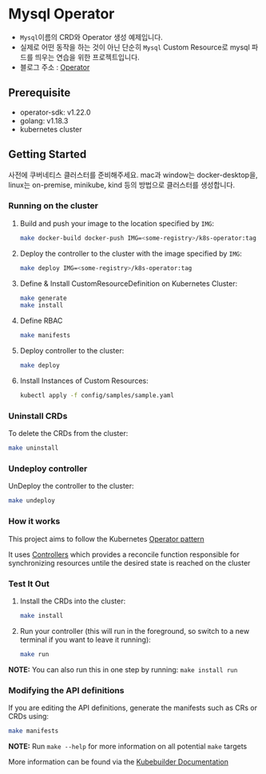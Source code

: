 # Mysql Operator
- `Mysql`이름의 CRD와 Operator 생성 예제입니다.  
- 실제로 어떤 동작을 하는 것이 아닌 단순히 `Mysql` Custom Resource로 mysql 파드를 띄우는 연습을 위한 프로젝트입니다.  
- 블로그 주소 : [Operator](https://velog.io/@harryroh2003/Operator)

## Prerequisite
- operator-sdk: v1.22.0
- golang: v1.18.3
- kubernetes cluster

## Getting Started
사전에 쿠버네티스 클러스터를 준비해주세요. mac과 window는 docker-desktop을, linux는 on-premise, minikube, kind 등의 방법으로 클러스터를 생성합니다.

### Running on the cluster
1. Build and push your image to the location specified by `IMG`:
	
    ```bash
    make docker-build docker-push IMG=<some-registry>/k8s-operator:tag
    ```
	
1. Deploy the controller to the cluster with the image specified by `IMG`:

    ```bash
    make deploy IMG=<some-registry>/k8s-operator:tag
    ```
1. Define & Install CustomResourceDefinition on Kubernetes Cluster:  
    ```bash
    make generate
    make install
    ```
1. Define RBAC
    ```bash
    make manifests
    ```

1. Deploy controller to the cluster:
    ```bash
    make deploy
    ```

1. Install Instances of Custom Resources:

    ```bash
    kubectl apply -f config/samples/sample.yaml
    ```


### Uninstall CRDs
To delete the CRDs from the cluster:

```sh
make uninstall
```

### Undeploy controller
UnDeploy the controller to the cluster:

```sh
make undeploy
```

### How it works
This project aims to follow the Kubernetes [Operator pattern](https://kubernetes.io/docs/concepts/extend-kubernetes/operator/)

It uses [Controllers](https://kubernetes.io/docs/concepts/architecture/controller/) 
which provides a reconcile function responsible for synchronizing resources untile the desired state is reached on the cluster 

### Test It Out
1. Install the CRDs into the cluster:

    ```bash
    make install
    ```

2. Run your controller (this will run in the foreground, so switch to a new terminal if you want to leave it running):

    ```bash
    make run
    ```

**NOTE:** You can also run this in one step by running: `make install run`

### Modifying the API definitions
If you are editing the API definitions, generate the manifests such as CRs or CRDs using:

```sh
make manifests
```

**NOTE:** Run `make --help` for more information on all potential `make` targets

More information can be found via the [Kubebuilder Documentation](https://book.kubebuilder.io/introduction.html)
